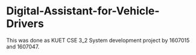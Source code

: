 # Digital-Assistant-for-Vehicle-Drivers
This was done as KUET CSE 3_2 System development project by 1607015 and 1607047.
